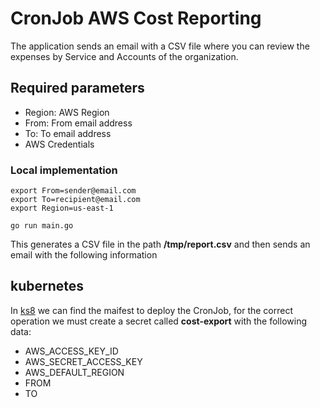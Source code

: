 # CronJob AWS Cost Reporting
The application sends an email with a CSV file where you can review the expenses by Service and Accounts of the organization.


## Required parameters
- Region: AWS Region
- From: From email address
- To: To email address
- AWS Credentials

### Local implementation
```
export From=sender@email.com
export To=recipient@email.com
export Region=us-east-1

go run main.go
```
This generates a CSV file in the path **/tmp/report.csv** and then sends an email with the following information 

## kubernetes

In [ks8](./ks8) we can find the maifest to deploy the CronJob, for the correct operation we must create a secret called **cost-export** with the following data:
- AWS_ACCESS_KEY_ID
- AWS_SECRET_ACCESS_KEY
- AWS_DEFAULT_REGION
- FROM
- TO